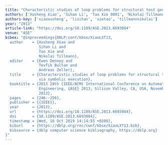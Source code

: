 ```yaml
---
title: "Characteristic studies of loop problems for structural test generation via symbolic execution"
authors: ['Xusheng Xiao', 'Sihan Li', 'Tao Xie 0001', 'Nikolai Tillmann']
authors-key: ['xiaoxusheng', 'lisihan', 'xietao', 'tillmannnikolai']
year: "2013"
article-link: "https://doi.org/10.1109/ASE.2013.6693084"
venue: "ASE"
bibex: "@inproceedings{DBLP:conf/kbse/XiaoLXT13,
  author    = {Xusheng Xiao and
               Sihan Li and
               Tao Xie and
               Nikolai Tillmann},
  editor    = {Ewen Denney and
               Tevfik Bultan and
               Andreas Zeller},
  title     = {Characteristic studies of loop problems for structural test generation
               via symbolic execution},
  booktitle = {2013 28th {IEEE/ACM} International Conference on Automated Software
               Engineering, {ASE} 2013, Silicon Valley, CA, USA, November 11-15,
               2013},
  pages     = {246--256},
  publisher = {{IEEE}},
  year      = {2013},
  url       = {https://doi.org/10.1109/ASE.2013.6693084},
  doi       = {10.1109/ASE.2013.6693084},
  timestamp = {Wed, 16 Oct 2019 14:14:55 +0200},
  biburl    = {https://dblp.org/rec/conf/kbse/XiaoLXT13.bib},
  bibsource = {dblp computer science bibliography, https://dblp.org}
}"
---
```

